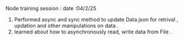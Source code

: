 Node training session : 
date :04/2/25


1. Performed async and sync method to update Data.json for retrival , updation and other manipulations on data .
2. learned about how to asynchronously read, write data from File .
   
